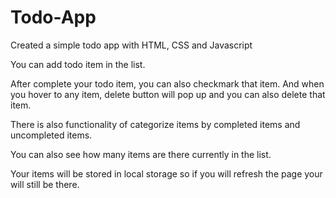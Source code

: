 # Todo-App
Created a simple todo app with HTML, CSS and Javascript

You can add todo item in the list.

After complete your todo item, you can also checkmark that item. And when you hover to any item, delete button will pop up and you can also delete that item.

There is also functionality of categorize items by completed items and uncompleted items.

You can also see how many items are there currently in the list.

Your items will be stored in local storage so if you will refresh the page your will still be there.
